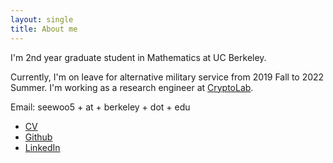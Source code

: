 ```yaml
---
layout: single
title: About me
---
```


I'm 2nd year graduate student in Mathematics at UC Berkeley.

Currently, I'm on leave for alternative military service from 2019 Fall to 2022 Summer. I'm working as a research engineer at [CryptoLab](https://www.cryptolab.co.kr/).

Email: seewoo5 + at + berkeley + dot + edu

* [CV](https://github.com/seewoo5/seewoo5/blob/main/CV/CV.pdf)
* [Github](https://github.com/seewoo5)
* [LinkedIn](https://www.linkedin.com/in/lee-seewoo-857062171/)
